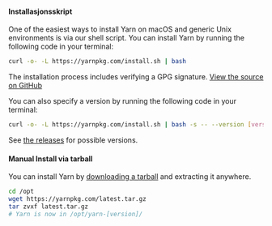 #### Installasjonsskript

One of the easiest ways to install Yarn on macOS and generic Unix environments is via our shell script. You can install Yarn by running the following code in your terminal:

```sh
curl -o- -L https://yarnpkg.com/install.sh | bash
```

The installation process includes verifying a GPG signature. [View the source on GitHub](https://github.com/yarnpkg/website/blob/master/install.sh)

You can also specify a version by running the following code in your terminal:

```sh
curl -o- -L https://yarnpkg.com/install.sh | bash -s -- --version [version]
```

See [the releases](https://github.com/yarnpkg/yarn/releases) for possible versions.

#### Manual Install via tarball

You can install Yarn by [downloading a tarball]({{site.baseurl}}/latest.tar.gz) and extracting it anywhere.

```sh
cd /opt
wget https://yarnpkg.com/latest.tar.gz
tar zvxf latest.tar.gz
# Yarn is now in /opt/yarn-[version]/
```